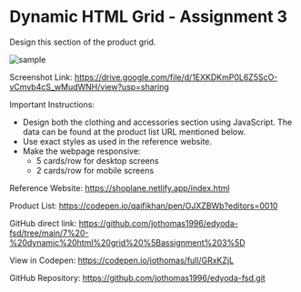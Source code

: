 # Dynamic HTML Grid - Assignment 3

Design this section of the product grid.

![sample](https://user-images.githubusercontent.com/7560063/175808995-f4a6e1eb-0df7-4f60-b42b-855ff9285d42.png)

Screenshot Link: https://drive.google.com/file/d/1EXKDKmP0L6Z5ScO-vCmvb4cS_wMudWNH/view?usp=sharing

Important Instructions:

- Design both the clothing and accessories section using JavaScript. The data can be found at the product list URL mentioned below.
- Use exact styles as used in the reference website.
- Make the webpage responsive:
	- 5 cards/row for desktop screens
	- 2 cards/row for mobile screens

Reference Website: https://shoplane.netlify.app/index.html

Product List: https://codepen.io/qaifikhan/pen/OJXZBWb?editors=0010


GitHub direct link: https://github.com/jothomas1996/edyoda-fsd/tree/main/7%20-%20dynamic%20html%20grid%20%5Bassignment%203%5D

View in Codepen: https://codepen.io/jothomas/full/GRxKZjL

GitHub Repository: https://github.com/jothomas1996/edyoda-fsd.git
